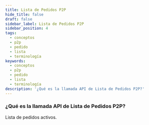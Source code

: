 ```yaml
---
title: Lista de Pedidos P2P
hide_title: false
draft: false
sidebar_label: Lista de Pedidos P2P
sidebar_position: 4
tags:
  - conceptos
  - p2p
  - pedido
  - lista
  - terminología
keywords:
  - conceptos
  - p2p
  - pedido
  - lista
  - terminología
description: '¿Qué es la llamada API de Lista de Pedidos P2P?'
---
```


### ¿Qué es la llamada API de Lista de Pedidos P2P?

Lista de pedidos activos.
